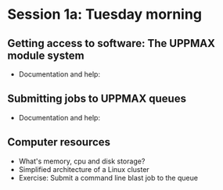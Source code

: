 # Session 1a: Tuesday morning

## Getting access to software: The UPPMAX module system

* Documentation and help:

## Submitting jobs to UPPMAX queues

* Documentation and help:

## Computer resources

* What's memory, cpu and disk storage?
* Simplified architecture of a Linux cluster
* Exercise: Submit a command line blast job to the queue
